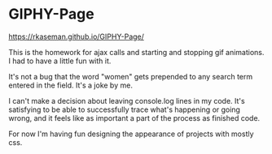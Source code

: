 # GIPHY-Page

https://rkaseman.github.io/GIPHY-Page/

This is the homework for ajax calls and starting and stopping gif 
animations. I had to have a little fun with it.

It's not a bug that the word "women" gets prepended to any search 
term entered in the field. It's a joke by me.

I can't make a decision about leaving console.log lines in my code. 
It's satisfying to be able to successfully trace what's happening or 
going wrong, and it feels like as important a part of the process as 
finished code.

For now I'm having fun designing the appearance of projects with 
mostly css.
